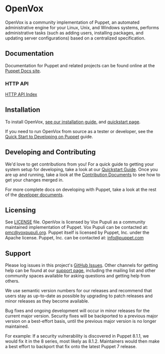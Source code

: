 # OpenVox

OpenVox is a community implementation of Puppet, an automated administrative engine for your Linux, Unix, and Windows systems, performs
administrative tasks (such as adding users, installing packages, and updating server
configurations) based on a centralized specification.

## Documentation

Documentation for Puppet and related projects can be found online at the
[Puppet Docs site](https://puppet.com/docs).

### HTTP API

[HTTP API Index](https://puppet.com/docs/puppet/latest/http_api/http_api_index.html)

## Installation

To install OpenVox,
[see our installation guide.](https://voxpupuli.org/openvox/install/) and [quickstart page](https://voxpupuli.org/openvox/quickstart/).

If you need to run OpenVox from source as a tester or developer,
see the [Quick Start to Developing on Puppet](docs/quickstart.md) guide.

## Developing and Contributing

We'd love to get contributions from you! For a quick guide to getting your
system setup for developing, take a look at our [Quickstart
Guide](https://github.com/puppetlabs/puppet/blob/main/docs/quickstart.md). Once you are up and running, take a look at the
[Contribution Documents](https://github.com/OpenVoxProject/.github/blob/main/CONTRIBUTING.md) to see how to get your changes merged
in.

For more complete docs on developing with Puppet, take a look at the
rest of the [developer documents](https://github.com/puppetlabs/puppet/blob/main/docs/index.md).

## Licensing

See [LICENSE](https://github.com/puppetlabs/puppet/blob/main/LICENSE) file. OpenVox is licensed by Vox Pupuli as a community maintained
implementation of Puppet. Vox Pupuli can be contacted at: pmc@voxpupuli.org.
Puppet itself is licensed by Puppet, Inc. under the Apache license. Puppet, Inc. can be contacted at: info@puppet.com

## Support

Please log issues in this project's [GitHub Issues](/issues).
Other channels for getting help can be found at our
[support page](https://voxpupuli.org/openvox/support/),
including the mailing list and other community spaces available
for asking questions and getting help from others.


We use semantic version numbers for our releases and recommend that users stay
as up-to-date as possible by upgrading to patch releases and minor releases as
they become available.

Bug fixes and ongoing development will occur in minor releases for the current
major version. Security fixes will be backported to a previous major version on
a best-effort basis, until the previous major version is no longer maintained.

For example: If a security vulnerability is discovered in Puppet 8.1.1, we
would fix it in the 8 series, most likely as 8.1.2. Maintainers would then make
a best effort to backport that fix onto the latest Puppet 7 release.
